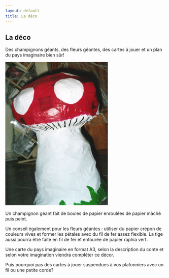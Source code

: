 ```yaml
---
layout: default
title: La déco
---
```


## La déco

Des champignons géants, des fleurs géantes, des cartes à jouer et un plan du pays imaginaire bien sûr!

![champignon](/assets/images/pages/champigeant.png)


Un champignon géant fait de boules de papier enroulées de papier mâché puis peint.

Un conseil également pour les fleurs géantes : utiliser du papier crépon de couleurs vives et former les pétales avec du fil de fer assez flexible. La tige aussi pourra être faite en fil de fer et entourée de papier raphia vert.

Une carte du pays imaginaire en format A3, selon la description du conte et selon votre imagination viendra compléter ce décor.

Puis pourquoi pas des cartes à jouer suspendues à vos plafonniers avec un fil ou une petite corde?